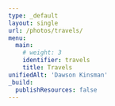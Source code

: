 ```yaml
---
type: _default
layout: single
url: /photos/travels/
menu:
  main:
    # weight: 3
    identifier: travels
    title: Travels
unifiedAlt: 'Dawson Kinsman'
_build:
  publishResources: false
---
```


